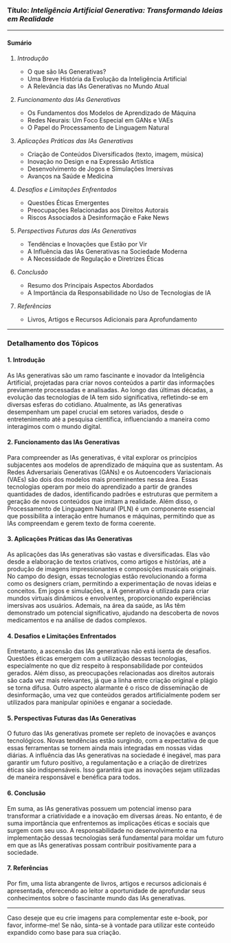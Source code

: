 ### Título: *Inteligência Artificial Generativa: Transformando Ideias em Realidade*

---

#### Sumário

1. *Introdução*
   - O que são IAs Generativas?
   - Uma Breve História da Evolução da Inteligência Artificial
   - A Relevância das IAs Generativas no Mundo Atual

2. *Funcionamento das IAs Generativas*
   - Os Fundamentos dos Modelos de Aprendizado de Máquina
   - Redes Neurais: Um Foco Especial em GANs e VAEs
   - O Papel do Processamento de Linguagem Natural

3. *Aplicações Práticas das IAs Generativas*
   - Criação de Conteúdos Diversificados (texto, imagem, música)
   - Inovação no Design e na Expressão Artística
   - Desenvolvimento de Jogos e Simulações Imersivas
   - Avanços na Saúde e Medicina

4. *Desafios e Limitações Enfrentados*
   - Questões Éticas Emergentes
   - Preocupações Relacionadas aos Direitos Autorais
   - Riscos Associados à Desinformação e Fake News

5. *Perspectivas Futuras das IAs Generativas*
   - Tendências e Inovações que Estão por Vir
   - A Influência das IAs Generativas na Sociedade Moderna
   - A Necessidade de Regulação e Diretrizes Éticas

6. *Conclusão*
   - Resumo dos Principais Aspectos Abordados
   - A Importância da Responsabilidade no Uso de Tecnologias de IA

7. *Referências*
   - Livros, Artigos e Recursos Adicionais para Aprofundamento

---

### Detalhamento dos Tópicos

#### 1. Introdução
As IAs generativas são um ramo fascinante e inovador da Inteligência Artificial, projetadas para criar novos conteúdos a partir das informações previamente processadas e analisadas. Ao longo das últimas décadas, a evolução das tecnologias de IA tem sido significativa, refletindo-se em diversas esferas do cotidiano. Atualmente, as IAs generativas desempenham um papel crucial em setores variados, desde o entretenimento até a pesquisa científica, influenciando a maneira como interagimos com o mundo digital.

#### 2. Funcionamento das IAs Generativas
Para compreender as IAs generativas, é vital explorar os princípios subjacentes aos modelos de aprendizado de máquina que as sustentam. As Redes Adversariais Generativas (GANs) e os Autoencoders Variacionais (VAEs) são dois dos modelos mais proeminentes nessa área. Essas tecnologias operam por meio do aprendizado a partir de grandes quantidades de dados, identificando padrões e estruturas que permitem a geração de novos conteúdos que imitam a realidade. Além disso, o Processamento de Linguagem Natural (PLN) é um componente essencial que possibilita a interação entre humanos e máquinas, permitindo que as IAs compreendam e gerem texto de forma coerente.

#### 3. Aplicações Práticas das IAs Generativas
As aplicações das IAs generativas são vastas e diversificadas. Elas vão desde a elaboração de textos criativos, como artigos e histórias, até a produção de imagens impressionantes e composições musicais originais. No campo do design, essas tecnologias estão revolucionando a forma como os designers criam, permitindo a experimentação de novas ideias e conceitos. Em jogos e simulações, a IA generativa é utilizada para criar mundos virtuais dinâmicos e envolventes, proporcionando experiências imersivas aos usuários. Ademais, na área da saúde, as IAs têm demonstrado um potencial significativo, ajudando na descoberta de novos medicamentos e na análise de dados complexos.

#### 4. Desafios e Limitações Enfrentados
Entretanto, a ascensão das IAs generativas não está isenta de desafios. Questões éticas emergem com a utilização dessas tecnologias, especialmente no que diz respeito à responsabilidade por conteúdos gerados. Além disso, as preocupações relacionadas aos direitos autorais são cada vez mais relevantes, já que a linha entre criação original e plágio se torna difusa. Outro aspecto alarmante é o risco de disseminação de desinformação, uma vez que conteúdos gerados artificialmente podem ser utilizados para manipular opiniões e enganar a sociedade.

#### 5. Perspectivas Futuras das IAs Generativas
O futuro das IAs generativas promete ser repleto de inovações e avanços tecnológicos. Novas tendências estão surgindo, com a expectativa de que essas ferramentas se tornem ainda mais integradas em nossas vidas diárias. A influência das IAs generativas na sociedade é inegável, mas para garantir um futuro positivo, a regulamentação e a criação de diretrizes éticas são indispensáveis. Isso garantirá que as inovações sejam utilizadas de maneira responsável e benéfica para todos.

#### 6. Conclusão
Em suma, as IAs generativas possuem um potencial imenso para transformar a criatividade e a inovação em diversas áreas. No entanto, é de suma importância que enfrentemos as implicações éticas e sociais que surgem com seu uso. A responsabilidade no desenvolvimento e na implementação dessas tecnologias será fundamental para moldar um futuro em que as IAs generativas possam contribuir positivamente para a sociedade.

#### 7. Referências
Por fim, uma lista abrangente de livros, artigos e recursos adicionais é apresentada, oferecendo ao leitor a oportunidade de aprofundar seus conhecimentos sobre o fascinante mundo das IAs generativas.

---

Caso deseje que eu crie imagens para complementar este e-book, por favor, informe-me! Se não, sinta-se à vontade para utilizar este conteúdo expandido como base para sua criação.
